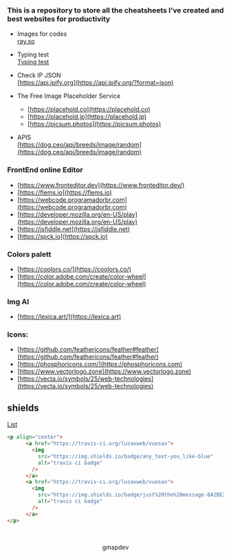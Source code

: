 ### This is a repository to store all the cheatsheets I've created and best websites for productivity


- Images for codes  
[ray.so](https://ray.so/)

- Typing test  
[Typing test](https://10fastfingers.com/typing-test/portuguese)

- Check IP JSON  
[https://api.ipify.org](https://api.ipify.org/?format=json)

- The Free Image Placeholder Service
  - [https://placehold.co](https://placehold.co)
  - [https://placehold.jp](https://placehold.jp)
  - [https://picsum.photos](https://picsum.photos)

- APIS  
[https://dog.ceo/api/breeds/image/random](https://dog.ceo/api/breeds/image/random)

### FrontEnd online Editor  
- [https://www.fronteditor.dev](https://www.fronteditor.dev/) 
- [https://flems.io](https://flems.io) 
- [https://webcode.programadorbr.com](https://webcode.programadorbr.com) 
- [https://developer.mozilla.org/en-US/play](https://developer.mozilla.org/en-US/play) 
- [https://jsfiddle.net](https://jsfiddle.net) 
- [https://spck.io](https://spck.io)

### Colors palett
- [https://coolors.co/](https://coolors.co/)
- [https://color.adobe.com/create/color-wheel](https://color.adobe.com/create/color-wheel)

### Img AI
- [https://lexica.art/](https://lexica.art)

### Icons:

- [https://github.com/feathericons/feather#feather](https://github.com/feathericons/feather#feather)
- [https://phosphoricons.com/](https://phosphoricons.com)
- [https://www.vectorlogo.zone](https://www.vectorlogo.zone)
- [https://vecta.io/symbols/25/web-technologies](https://vecta.io/symbols/25/web-technologies)

## shields

[List](https://dev.to/envoy_/150-badges-for-github-pnk#workspace-specs)
```html
<p align="center">
      <a href="https://travis-ci.org/lusaxweb/vuesax">
        <img
          src="https://img.shields.io/badge/any_text-you_like-blue"
          alt="travis ci badge"
        />
      </a>
      <a href="https://travis-ci.org/lusaxweb/vuesax">
        <img
          src="https://img.shields.io/badge/just%20the%20message-8A2BE2"
          alt="travis ci badge"
        />
      </a>
</p>

```


&nbsp;
&nbsp;
&nbsp;

<p align="center">gmapdev</p>






